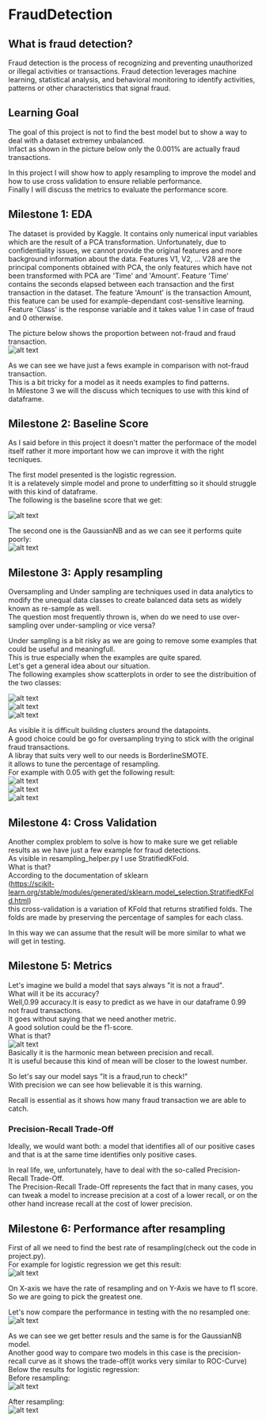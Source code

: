 # FraudDetection

## What is fraud detection?
Fraud detection is the process of recognizing and preventing unauthorized or illegal activities or transactions. Fraud detection leverages machine learning, statistical analysis, and behavioral monitoring to identify activities, patterns or other characteristics that signal fraud.

## Learning Goal
The goal of this project is not to find the best model but to show a way to deal with a dataset extremey unbalanced.<br/>
Infact as shown in the picture below only the 0.001% are actually fraud transactions.<br/>

In this project I will show how to apply resampling to improve the model and how to use cross validation to ensure reliable performance.<br/>
Finally I will discuss the metrics to evaluate the performance score.<br/>

## Milestone 1: EDA
The dataset is provided by Kaggle.
It contains only numerical input variables which are the result of a PCA transformation. Unfortunately, due to confidentiality issues, we cannot provide the original features and more background information about the data. Features V1, V2, ... V28 are the principal components obtained with PCA, the only features which have not been transformed with PCA are 'Time' and 'Amount'. Feature 'Time' contains the seconds elapsed between each transaction and the first transaction in the dataset. The feature 'Amount' is the transaction Amount, this feature can be used for example-dependant cost-sensitive learning. Feature 'Class' is the response variable and it takes value 1 in case of fraud and 0 otherwise.<br/>

The picture below shows the proportion between not-fraud and fraud transaction.<br/>
![alt text](https://github.com/alessandroNarcisi96/FraudDetection/blob/master/images/piechart.png)<br/>

As we can see we have just a fews example in comparison with not-fraud transaction.<br/>
This is a bit tricky for a model as it needs examples to find patterns.<br/>
In Milestone 3 we will the discuss which tecniques to use with this kind of dataframe.<br/>

## Milestone 2: Baseline Score

As I said before in this project it doesn't matter the performace of the model itself rather it more important how we can improve it with the right tecniques.<br/>

The first model presented is the logistic regression.<br/>
It is a relatevely simple model and prone to underfitting so it should struggle with this kind of dataframe.<br/>
The following is the baseline score that we get:<br/>

![alt text](https://github.com/alessandroNarcisi96/FraudDetection/blob/master/images/summary_logistic.png)<br/>

The second one is the GaussianNB and as we can see it performs quite poorly:<br/>
![alt text](https://github.com/alessandroNarcisi96/FraudDetection/blob/master/images/summary_gaussiannb.png)<br/>

## Milestone 3: Apply resampling
Oversampling and Under sampling are techniques used in data analytics to modify the unequal data classes to create balanced data sets as widely known as re-sample as well. <br/>
The question most frequently thrown is, when do we need to use over-sampling over under-sampling or vice versa?<br/>

Under sampling is a bit risky as we are going to remove some examples that could be useful and meaningfull.<br/>
This is true especially when the examples are quite spared.<br/>
Let's get a general idea about our situation.<br/>
The following examples show scatterplots in order to see the distribuition of the two classes:<br/>

![alt text](https://github.com/alessandroNarcisi96/FraudDetection/blob/master/images/scatter_1.png)<br/>
![alt text](https://github.com/alessandroNarcisi96/FraudDetection/blob/master/images/scatter_2.png)<br/>
![alt text](https://github.com/alessandroNarcisi96/FraudDetection/blob/master/images/scatter_3.png)<br/>

As visible it is difficult building clusters around the datapoints.<br/>
A good choice could be go for oversampling trying to stick with the original fraud transactions.<br/>
A libray that suits very well to our needs is BorderlineSMOTE.<br/>
it allows to tune the percentage of resampling.<br/>
For example with 0.05 with get the following result:<br/>
![alt text](https://github.com/alessandroNarcisi96/FraudDetection/blob/master/images/scatter_1_res.png)<br/>
![alt text](https://github.com/alessandroNarcisi96/FraudDetection/blob/master/images/scatter_2_res.png)<br/>
![alt text](https://github.com/alessandroNarcisi96/FraudDetection/blob/master/images/scatter_3_res.png)<br/>

## Milestone 4: Cross Validation
Another complex problem to solve is how to make sure we get reliable results as we have just a few example for fraud detections.<br/>
As visible in resampling_helper.py I use StratifiedKFold.<br/>
What is that?<br/>
According to the documentation of sklearn<br/>
(https://scikit-learn.org/stable/modules/generated/sklearn.model_selection.StratifiedKFold.html) <br/>
this cross-validation is a variation of KFold that returns stratified folds. The folds are made by preserving the percentage of samples for each class.<br/>

In this way we can assume that the result will be more similar to what we will get in testing.<br/>

## Milestone 5: Metrics
Let's imagine we build a model that says always "it is not a fraud".<br/>
What will it be its accuracy?<br/>
Well,0.99 accuracy.It is easy to predict as we have in our dataframe 0.99 not fraud transactions.<br/>
It goes without saying that we need another metric.<br/>
A good solution could be the f1-score.<br/>
What is that?<br/>
![alt text](https://github.com/alessandroNarcisi96/FraudDetection/blob/master/images/f1.png)<br/>
Basically it is the harmonic mean between precision and recall.<br/>
It is useful because this kind of mean will be closer to the lowest number.<br/>

So let's say our model says "It is a fraud,run to check!"<br/>
With precision we can see how believable it is this warning.<br/>

Recall is essential as it shows how many fraud transaction we are able to catch.<br/>

### Precision-Recall Trade-Off

Ideally, we would want both: a model that identifies all of our positive cases and that is at the same time identifies only positive cases.<br/>

In real life, we, unfortunately, have to deal with the so-called Precision-Recall Trade-Off.<br/>
The Precision-Recall Trade-Off represents the fact that in many cases, you can tweak a model to increase precision at a cost of a lower recall, or on the other hand increase recall at the cost of lower precision.<br/>

## Milestone 6: Performance after resampling
First of all we need to find the best rate of resampling(check out the code in project.py).<br/>
For example for logistic regression we get this result:<br/>
![alt text](https://github.com/alessandroNarcisi96/FraudDetection/blob/master/images/resamling_rate.png)<br/>

On X-axis we have the rate of resampling and on Y-Axis we have to f1 score.<br/>
So we are going to pick the greatest one.<br/>

Let's now compare the performance in testing with the no resampled one:<br/>
![alt text](https://github.com/alessandroNarcisi96/FraudDetection/blob/master/images/resampled_log.png)<br/>

As we can see we get better resuls and the same is for the GaussianNB model.<br/>
Another good way to compare two models in this case is the precision-recall curve as it shows the trade-off(it works very similar to ROC-Curve)<br/>
Below the results for logistic regression:<br/>
Before resampling:<br/>
![alt text](https://github.com/alessandroNarcisi96/FraudDetection/blob/master/images/PreCallLog.png)<br/>

After resampling:<br/>
![alt text](https://github.com/alessandroNarcisi96/FraudDetection/blob/master/images/PreCallLogRes.png)<br/>